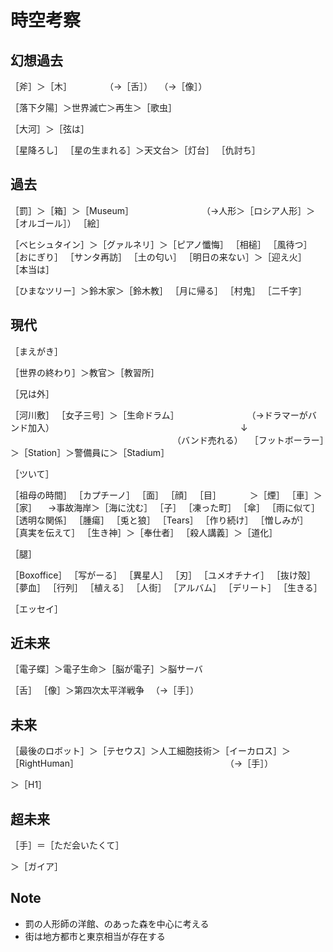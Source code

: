 時空考察
===

## 幻想過去

［斧］＞［木］
　　　　（→［舌］）
　（→［像］）

［落下夕陽］＞世界滅亡＞再生＞［歌虫］

［大河］＞［弦は］

［星降ろし］
［星の生まれる］＞天文台＞［灯台］
［仇討ち］

## 過去

［罰］＞［箱］＞［Museum］
　　　　　　　　（→人形＞［ロシア人形］＞［オルゴール］）
［絵］

［ベヒシュタイン］＞［グァルネリ］＞［ピアノ懺悔］
［相槌］
［風待つ］
［おにぎり］
［サンタ再訪］
［土の匂い］
［明日の来ない］＞［迎え火］
［本当は］

［ひまなツリー］＞鈴木家＞［鈴木教］
［月に帰る］
［村鬼］
［二千字］

## 現代

［まえがき］

［世界の終わり］＞教官＞［教習所］

［兄は外］

［河川敷］
［女子三号］＞［生命ドラム］
　　　　　　　　（→ドラマーがバンド加入）
　　　　　　　　　　　　　　　　　　　　　↓
　　　　　　　　　　　　　　　　　　　（バンド売れる）　
［フットボーラー］＞［Station］＞警備員に＞［Stadium］

［ツいて］

［祖母の時間］
［カプチーノ］
［面］
［顔］
［目］
　　　＞［煙］
［車］＞［家］
　→事故海岸＞［海に沈む］
［子］
［凍った町］
［傘］
［雨に似て］
［透明な関係］
［腫瘍］
［兎と狼］
［Tears］
［作り続け］
［憎しみが］
［真実を伝えて］
［生き神］＞［奉仕者］
［殺人講義］＞［道化］

［腿］

［Boxoffice］
［写がーる］
［異星人］
［刃］
［ユメオチナイ］
［抜け殻］
［夢血］
［行列］
［植える］
［人街］
［アルバム］
［デリート］
［生きる］

［エッセイ］

## 近未来

［電子蝶］＞電子生命＞［脳が電子］＞脳サーバ

［舌］
［像］＞第四次太平洋戦争
　（→［手］）

## 未来

［最後のロボット］＞［テセウス］＞人工細胞技術＞［イーカロス］＞［RightHuman］
　　　　　　　　　　　　　　　　　（→［手］）

＞［H1］

## 超未来

［手］＝［ただ会いたくて］

＞［ガイア］

## Note

- 罰の人形師の洋館、のあった森を中心に考える
- 街は地方都市と東京相当が存在する
